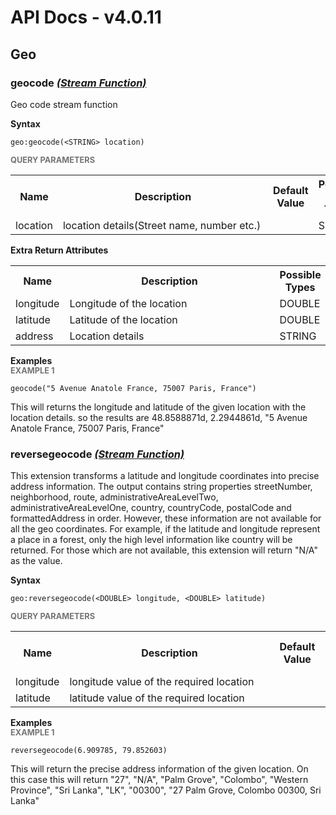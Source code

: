 # API Docs - v4.0.11

## Geo

### geocode *<a target="_blank" href="https://wso2.github.io/siddhi/documentation/siddhi-4.0/#stream-function">(Stream Function)</a>*

<p style="word-wrap: break-word">Geo code stream function</p>

<span id="syntax" class="md-typeset" style="display: block; font-weight: bold;">Syntax</span>
```
geo:geocode(<STRING> location)
```

<span id="query-parameters" class="md-typeset" style="display: block; color: rgba(0, 0, 0, 0.54); font-size: 12.8px; font-weight: bold;">QUERY PARAMETERS</span>
<table>
    <tr>
        <th>Name</th>
        <th style="min-width: 20em">Description</th>
        <th>Default Value</th>
        <th>Possible Data Types</th>
        <th>Optional</th>
        <th>Dynamic</th>
    </tr>
    <tr>
        <td style="vertical-align: top">location</td>
        <td style="vertical-align: top; word-wrap: break-word">location details(Street name, number etc.)</td>
        <td style="vertical-align: top"></td>
        <td style="vertical-align: top">STRING</td>
        <td style="vertical-align: top">No</td>
        <td style="vertical-align: top">No</td>
    </tr>
</table>
<span id="extra-return-attributes" class="md-typeset" style="display: block; font-weight: bold;">Extra Return Attributes</span>
<table>
    <tr>
        <th>Name</th>
        <th style="min-width: 20em">Description</th>
        <th>Possible Types</th>
    </tr>
    <tr>
        <td style="vertical-align: top">longitude</td>
        <td style="vertical-align: top; word-wrap: break-word">Longitude of the location</td>
        <td style="vertical-align: top">DOUBLE</td>
    </tr>
    <tr>
        <td style="vertical-align: top">latitude</td>
        <td style="vertical-align: top; word-wrap: break-word">Latitude of the location</td>
        <td style="vertical-align: top">DOUBLE</td>
    </tr>
    <tr>
        <td style="vertical-align: top">address</td>
        <td style="vertical-align: top; word-wrap: break-word">Location details</td>
        <td style="vertical-align: top">STRING</td>
    </tr>
</table>

<span id="examples" class="md-typeset" style="display: block; font-weight: bold;">Examples</span>
<span id="example-1" class="md-typeset" style="display: block; color: rgba(0, 0, 0, 0.54); font-size: 12.8px; font-weight: bold;">EXAMPLE 1</span>
```
geocode("5 Avenue Anatole France, 75007 Paris, France")
```
<p style="word-wrap: break-word">This will returns the longitude and latitude of the given location with the location details. so the results are 48.8588871d, 2.2944861d, "5 Avenue Anatole France, 75007 Paris, France"</p>

### reversegeocode *<a target="_blank" href="https://wso2.github.io/siddhi/documentation/siddhi-4.0/#stream-function">(Stream Function)</a>*

<p style="word-wrap: break-word">This extension transforms a latitude and longitude coordinates into precise address information. The output contains string properties streetNumber, neighborhood, route, administrativeAreaLevelTwo, administrativeAreaLevelOne, country, countryCode, postalCode and formattedAddress in order. However, these information are not available for all the geo coordinates. For example, if the latitude and longitude represent a place in a forest, only the high level information like country will be returned. For those which are not available, this extension will return "N/A" as the value.</p>

<span id="syntax" class="md-typeset" style="display: block; font-weight: bold;">Syntax</span>
```
geo:reversegeocode(<DOUBLE> longitude, <DOUBLE> latitude)
```

<span id="query-parameters" class="md-typeset" style="display: block; color: rgba(0, 0, 0, 0.54); font-size: 12.8px; font-weight: bold;">QUERY PARAMETERS</span>
<table>
    <tr>
        <th>Name</th>
        <th style="min-width: 20em">Description</th>
        <th>Default Value</th>
        <th>Possible Data Types</th>
        <th>Optional</th>
        <th>Dynamic</th>
    </tr>
    <tr>
        <td style="vertical-align: top">longitude</td>
        <td style="vertical-align: top; word-wrap: break-word">longitude value of the required location</td>
        <td style="vertical-align: top"></td>
        <td style="vertical-align: top">DOUBLE</td>
        <td style="vertical-align: top">No</td>
        <td style="vertical-align: top">No</td>
    </tr>
    <tr>
        <td style="vertical-align: top">latitude</td>
        <td style="vertical-align: top; word-wrap: break-word">latitude value of the required location</td>
        <td style="vertical-align: top"></td>
        <td style="vertical-align: top">DOUBLE</td>
        <td style="vertical-align: top">No</td>
        <td style="vertical-align: top">No</td>
    </tr>
</table>

<span id="examples" class="md-typeset" style="display: block; font-weight: bold;">Examples</span>
<span id="example-1" class="md-typeset" style="display: block; color: rgba(0, 0, 0, 0.54); font-size: 12.8px; font-weight: bold;">EXAMPLE 1</span>
```
reversegeocode(6.909785, 79.852603)
```
<p style="word-wrap: break-word">This will return the precise address information of the given location. On this case this will return "27", "N/A", "Palm Grove", "Colombo", "Western Province",                        "Sri Lanka", "LK", "00300", "27 Palm Grove, Colombo 00300, Sri Lanka"</p>

